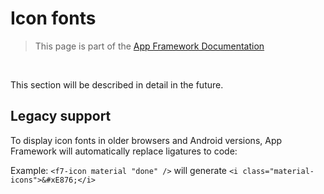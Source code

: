 # Icon fonts

> This page is part of the [App Framework Documentation](../DOCUMENTATION.md)

<br />

This section will be described in detail in the future.

## Legacy support

To display icon fonts in older browsers and Android versions, App Framework will automatically replace ligatures to code:

Example: `<f7-icon material "done" />` will generate `<i class="material-icons">&#xE876;</i>`

